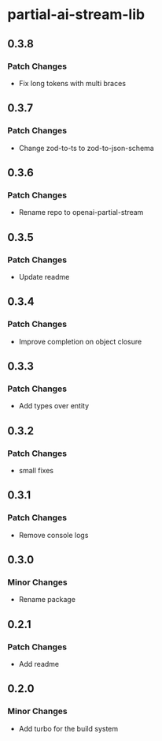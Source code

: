 # partial-ai-stream-lib

## 0.3.8

### Patch Changes

- Fix long tokens with multi braces

## 0.3.7

### Patch Changes

- Change zod-to-ts to zod-to-json-schema

## 0.3.6

### Patch Changes

- Rename repo to openai-partial-stream

## 0.3.5

### Patch Changes

- Update readme

## 0.3.4

### Patch Changes

- Improve completion on object closure

## 0.3.3

### Patch Changes

- Add types over entity

## 0.3.2

### Patch Changes

- small fixes

## 0.3.1

### Patch Changes

- Remove console logs

## 0.3.0

### Minor Changes

- Rename package

## 0.2.1

### Patch Changes

- Add readme

## 0.2.0

### Minor Changes

- Add turbo for the build system
